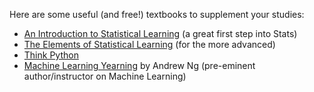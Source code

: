 
Here are some useful (and free!) textbooks to supplement your studies:

- [An Introduction to Statistical Learning](http://www-bcf.usc.edu/~gareth/ISL/) (a great first step into Stats)
- [The Elements of Statistical Learning](https://web.stanford.edu/~hastie/ElemStatLearn/) (for the more advanced)
- [Think Python](http://greenteapress.com/wp/think-python/)
- [Machine Learning Yearning](https://mlyearning.us6.list-manage.com/track/click?u=dc3a7ef4d750c0abfc19202a3&id=1c387b4f3e&e=a9d5058b11) by Andrew Ng (pre-eminent author/instructor on Machine Learning)
